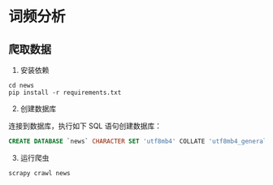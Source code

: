 # 词频分析

## 爬取数据

1. 安装依赖

```shell
cd news
pip install -r requirements.txt
```

2. 创建数据库

连接到数据库，执行如下 SQL 语句创建数据库：

```sql
CREATE DATABASE `news` CHARACTER SET 'utf8mb4' COLLATE 'utf8mb4_general_ci';
```

3. 运行爬虫

```shell
scrapy crawl news
```
